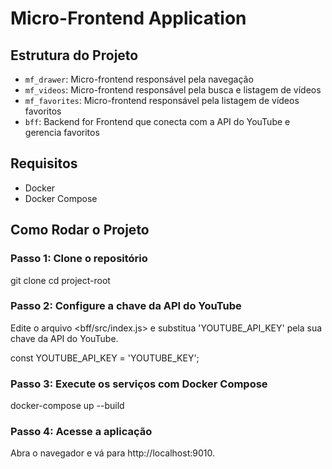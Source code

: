 # Micro-Frontend Application

## Estrutura do Projeto

- `mf_drawer`: Micro-frontend responsável pela navegação
- `mf_videos`: Micro-frontend responsável pela busca e listagem de vídeos
- `mf_favorites`: Micro-frontend responsável pela listagem de vídeos favoritos
- `bff`: Backend for Frontend que conecta com a API do YouTube e gerencia favoritos

## Requisitos

- Docker
- Docker Compose

## Como Rodar o Projeto

### Passo 1: Clone o repositório

git clone <url-do-repositorio>
cd project-root

### Passo 2: Configure a chave da API do YouTube
Edite o arquivo <bff/src/index.js> e substitua 'YOUTUBE_API_KEY' pela sua chave da API do YouTube.

const YOUTUBE_API_KEY = 'YOUTUBE_KEY';

### Passo 3: Execute os serviços com Docker Compose
docker-compose up --build

### Passo 4: Acesse a aplicação
Abra o navegador e vá para http://localhost:9010.

